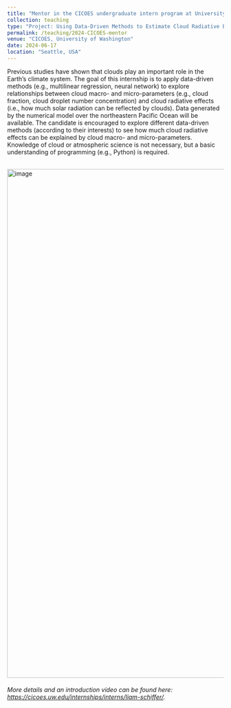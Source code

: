 ```yaml
---
title: "Mentor in the CICOES undergraduate intern program at University of Washington"
collection: teaching
type: "Project: Using Data-Driven Methods to Estimate Cloud Radiative Effects."
permalink: /teaching/2024-CICOES-mentor
venue: "CICOES, University of Washington"
date: 2024-06-17
location: "Seattle, USA"
---
```


Previous studies have shown that clouds play an important role in the Earth’s climate system. The goal of this internship is to apply data-driven methods (e.g., multilinear regression, neural network) to explore relationships between cloud macro- and micro-parameters (e.g., cloud fraction, cloud droplet number concentration) and cloud radiative effects (i.e., how much solar radiation can be reflected by clouds). Data generated by the numerical model over the northeastern Pacific Ocean will be available. The candidate is encouraged to explore different data-driven methods (according to their interests) to see how much cloud radiative effects can be explained by cloud macro- and micro-parameters. Knowledge of cloud or atmospheric science is not necessary, but a basic understanding of programming (e.g., Python) is required. <br/>
<br/>

<img width="1182" alt="image" src="https://github.com/user-attachments/assets/abe6d9a0-e6fd-4760-bb81-041d82baa550">
<br/>

###### More details and an introduction video can be found here: https://cicoes.uw.edu/internships/interns/liam-schiffer/.
<br/>

